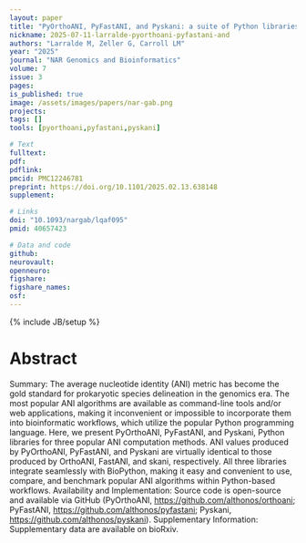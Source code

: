 ```yaml
---
layout: paper
title: "PyOrthoANI, PyFastANI, and Pyskani: a suite of Python libraries for computation of average nucleotide identity"
nickname: 2025-07-11-larralde-pyorthoani-pyfastani-and
authors: "Larralde M, Zeller G, Carroll LM"
year: "2025"
journal: "NAR Genomics and Bioinformatics"
volume: 7
issue: 3
pages:
is_published: true
image: /assets/images/papers/nar-gab.png
projects:
tags: []
tools: [pyorthoani,pyfastani,pyskani]

# Text
fulltext:
pdf:
pdflink:
pmcid: PMC12246781
preprint: https://doi.org/10.1101/2025.02.13.638148
supplement:

# Links
doi: "10.1093/nargab/lqaf095"
pmid: 40657423

# Data and code
github:
neurovault:
openneuro:
figshare:
figshare_names:
osf:
---
```

{% include JB/setup %}

# Abstract

Summary: The average nucleotide identity (ANI) metric has become the gold standard for prokaryotic species delineation in the genomics era. The most popular ANI algorithms are available as command-line tools and/or web applications, making it inconvenient or impossible to incorporate them into bioinformatic workflows, which utilize the popular Python programming language. Here, we present PyOrthoANI, PyFastANI, and Pyskani, Python libraries for three popular ANI computation methods. ANI values produced by PyOrthoANI, PyFastANI, and Pyskani are virtually identical to those produced by OrthoANI, FastANI, and skani, respectively. All three libraries integrate seamlessly with BioPython, making it easy and convenient to use, compare, and benchmark popular ANI algorithms within Python-based workflows. Availability and Implementation: Source code is open-source and available via GitHub (PyOrthoANI, https://github.com/althonos/orthoani; PyFastANI, https://github.com/althonos/pyfastani; Pyskani, https://github.com/althonos/pyskani). Supplementary Information: Supplementary data are available on bioRxiv.

